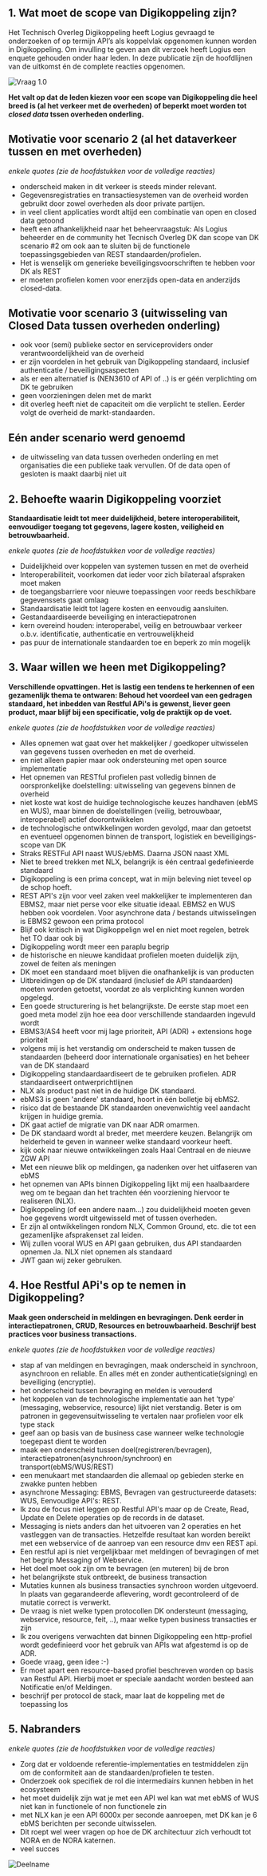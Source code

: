 ## 1. Wat moet de scope van Digikoppeling zijn?

Het Technisch Overleg Digikoppeling heeft Logius gevraagd te onderzoeken of op termijn API’s als koppelvlak opgenomen kunnen worden in Digikoppeling. Om invulling te geven aan dit verzoek heeft Logius een enquete gehouden onder haar leden. In deze publicatie zijn de hoofdlijnen van de uitkomst én de complete reacties opgenomen. 

![Vraag 1.0](media/vraag_1_0_chart.png "Opgetelde scores van vraag 1.0")

**Het valt op dat de leden kiezen voor een scope van Digikoppeling die heel breed is (al het verkeer met de overheden)  of beperkt moet worden tot _closed data_ tssen overheden onderling.**

## Motivatie voor scenario 2 (al het dataverkeer tussen en met overheden)

*enkele quotes (zie de hoofdstukken voor de volledige reacties)*

- onderscheid maken in dit verkeer is steeds minder relevant. 
- Gegevensregistraties en transactiesystemen van de overheid worden gebruikt door zowel overheden als door private partijen.
- in veel client applicaties wordt altijd een combinatie van open en closed data getoond
- heeft een afhankelijkheid naar het beheervraagstuk: Als Logius beheerder en de  community het Tecnisch Overleg DK dan scope van DK scenario #2 om ook aan te sluiten bij de functionele toepassingsgebieden van REST standaarden/profielen.
- Het is wenselijk om generieke beveiligingsvoorschriften te hebben voor DK als REST
- er moeten profielen komen voor enerzijds open-data en anderzijds closed-data.

## Motivatie voor scenario 3 (uitwisseling van Closed Data tussen overheden onderling)

- ook voor (semi) publieke sector en serviceproviders onder verantwoordelijkheid van de overheid
- er zijn voordelen in het gebruik van Digikoppeling standaard, inclusief authenticatie / beveiligingsaspecten
- als er een alternatief is (NEN3610 of API of ..) is er géén verplichting om DK te gebruiken
- geen voorzieningen delen met de markt
- dit overleg heeft niet de capaciteit om die verplicht te stellen. Eerder volgt de overheid de markt-standaarden.

## Eén ander scenario werd genoemd

- de uitwisseling van data tussen overheden onderling en met organisaties die een publieke taak vervullen. Of de data open of gesloten is maakt daarbij niet uit

## 2. Behoefte waarin Digikoppeling voorziet

**Standaardisatie leidt tot meer duidelijkheid, betere interoperabiliteit, eenvoudiger toegang tot gegevens, lagere kosten, veiligheid en betrouwbaarheid.**

*enkele quotes (zie de hoofdstukken voor de volledige reacties)*

- Duidelijkheid over koppelen van systemen tussen en met de overheid
- Interoperabiliteit, voorkomen dat ieder voor zich bilateraal afspraken moet maken
- de toegangsbarriere voor nieuwe toepassingen voor reeds beschikbare gegevenssets gaat omlaag
- Standaardisatie leidt tot lagere kosten en eenvoudig aansluiten.
- Gestandaardiseerde beveiliging en interactiepatronen 
- kern overeind houden: interoperabel, veilig en betrouwbaar verkeer o.b.v. identificatie, authenticatie en vertrouwelijkheid
- pas puur de internationale standaarden toe en beperk zo min mogelijk

## 3. Waar willen we heen met Digikoppeling?

**Verschillende opvattingen. Het is lastig een tendens te herkennen of een gezamenlijk thema te ontwaren: Behoud het voordeel van een gedragen standaard, het inbedden van Restful APi's is gewenst, liever geen product, maar blijf bij een specificatie, volg de praktijk op de voet.**

*enkele quotes (zie de hoofdstukken voor de volledige reacties)*

- Alles opnemen wat gaat over het makkelijker / goedkoper uitwisselen van gegevens tussen overheden en met de overheid. 
- en niet alleen papier maar ook ondersteuning met open source implementatie
- Het opnemen van RESTful profielen past volledig binnen de oorspronkelijke doelstelling: uitwisseling van gegevens binnen de overheid
- niet koste wat kost de huidige technologische keuzes handhaven (ebMS en WUS), maar binnen de doelstellingen (veilig, betrouwbaar, interoperabel) actief doorontwikkelen 
- de technologische ontwikkelingen worden gevolgd, maar dan getoetst en eventueel opgenomen  binnen de transport, logistiek en beveiligings-scope van DK
- Straks RESTFul API naast WUS/ebMS. Daarna JSON naast XML
- Niet te breed trekken met NLX,  belangrijk is één centraal gedefinieerde standaard
- Digikoppeling is een prima concept, wat in mijn beleving niet teveel op de schop hoeft.
- REST API's zijn voor veel zaken veel makkelijker te implementeren dan EBMS2, maar niet perse voor elke situatie ideaal. EBMS2 en WUS hebben ook voordelen. Voor asynchrone data / bestands uitwisselingen is EBMS2 gewoon een prima protocol
- Blijf ook kritisch in wat Digikoppelign wel en niet moet regelen, betrek het TO daar ook bij
- Digikoppeling wordt meer een paraplu begrip
- de historische en nieuwe kandidaat profielen moeten duidelijk zijn, zowel de feiten als meningen
- DK moet een standaard moet blijven die onafhankelijk is van producten
- Uitbreidingen op de DK standaard (inclusief de API standaarden) moeten worden getoetst, voordat ze als verplichting kunnen worden opgelegd.
- Een goede structurering is het belangrijkste. De eerste stap moet een goed meta model zijn hoe eea door verschillende standaarden ingevuld wordt 
- EBMS3/AS4 heeft voor mij lage prioriteit, API (ADR) + extensions hoge prioriteit
- volgens mij is het verstandig om onderscheid te maken tussen de standaarden (beheerd door internationale organisaties) en het beheer van de DK standaard
- Digikoppeling standaardaardiseert de te gebruiken profielen. ADR standaardiseert ontwerprichtlijnen
- NLX als product past niet in de huidige DK standaard.
- ebMS3 is geen 'andere' standaard, hoort in één bolletje bij ebMS2.
- risico dat de bestaande DK standaarden onevenwichtig veel aandacht krijgen in huidige gremia. 
- DK gaat actief de migratie van DK naar ADR omarmen.
- De DK standaard wordt al breder, met meerdere keuzen. Belangrijk om helderheid te geven in wanneer welke standaard voorkeur heeft.
- kijk ook naar nieuwe ontwikkelingen zoals Haal Centraal en de nieuwe ZGW API 
- Met een nieuwe blik op meldingen, ga nadenken over het uitfaseren van ebMS
- het opnemen van APIs binnen Digikoppeling lijkt mij een haalbaardere weg om te begaan dan het trachten één voorziening hiervoor te realiseren (NLX).
- Digikoppeling (of een andere naam...) zou duidelijkheid moeten geven hoe gegevens wordt uitgewisseld met of tussen overheden.
- Er zijn al ontwikkelingen rondom NLX, Common Ground, etc. die tot een gezamenlijke afsprakenset zal leiden.
- Wij zullen vooral WUS en API gaan gebruiken, dus API standaarden opnemen Ja. NLX niet opnemen als standaard
- JWT gaan wij zeker gebruiken.

## 4. Hoe Restful APi's op te nemen in Digikoppeling?

**Maak geen onderscheid in meldingen en bevragingen. Denk eerder in interactiepatronen, CRUD, Resources en betrouwbaarheid. Beschrijf best practices voor business transactions.**

*enkele quotes (zie de hoofdstukken voor de volledige reacties)*

- stap af van meldingen en bevragingen, maak onderscheid in synchroon, asynchroon en reliable. En alles mét en zonder authenticatie(signing)  en beveiliging (encryptie).
- het onderscheid tussen bevraging en melden is verouderd
- het koppelen van de technologische implementatie aan het 'type' (messaging, webservice, resource) lijkt niet verstandig. Beter is om patronen in gegevensuitwisseling te vertalen naar profielen voor elk type stack
- geef aan op basis van de business case wanneer welke technologie toegepast dient te worden
- maak een onderscheid tussen doel(registreren/bevragen), interactiepatronen(asynchroon/synchroon) en transport(ebMS/WUS/REST)
- een menukaart met standaarden die allemaal op gebieden sterke en zwakke punten hebben
- asynchrone Messaging: EBMS, Bevragen van gestructureerde datasets: WUS, Eenvoudige API's: REST.
- Ik zou de focus niet leggen op Restful API's maar op de Create, Read, Update en Delete operaties op de records in de dataset.
- Messaging is niets anders dan het uitvoeren van 2 operaties en het vastleggen van de transacties. Hetzelfde resultaat kan worden bereikt met een webservice of de aanroep van een resource dmv een REST api.
- Een restful api is niet vergelijkbaar met meldingen of bevragingen of met het begrip Messaging of Webservice. 
- Het doel moet ook zijn om te bevragen (en muteren) bij de bron
- het belangrijkste stuk ontbreekt, de business transaction
- Mutaties kunnen als business transacties synchroon worden uitgevoerd. In plaats van gegarandeerde aflevering, wordt gecontroleerd of de mutatie correct is verwerkt.
- De vraag is niet welke typen protocollen DK ondersteunt (messaging, webservice, resource, feit, ..), maar welke typen business transacties er zijn
- Ik zou overigens verwachten dat binnen Digikoppeling een http-profiel wordt gedefinieerd voor het gebruik van APIs wat afgestemd is op de ADR.
- Goede vraag, geen idee :-)
- Er moet apart een resource-based profiel beschreven worden op basis van Restful API. Hierbij moet er speciale aandacht worden besteed aan Notificatie en/of Meldingen.
- beschrijf per protocol de stack, maar laat de koppeling met de toepassing los

## 5. Nabranders

*enkele quotes (zie de hoofdstukken voor de volledige reacties)*

- Zorg dat er voldoende referentie-implementaties en testmiddelen zijn om de conformiteit aan de standaarden/profielen te testen.
- Onderzoek ook specifiek de rol die intermediairs kunnen hebben in het ecosysteem
- het moet duidelijk zijn wat je met een API wel kan wat met ebMS of WUS niet kan in functionele of non functionele zin
- met NLX kan je een API 6000x per seconde aanroepen, met DK kan je 6 ebMS berichten per seconde uitwisselen.
- Dit roept wel weer vragen op hoe de DK architectuur zich verhoudt tot NORA en de NORA katernen.
- veel succes

![Deelname](media/aantalreacties.png "Ik doe graag mee on de discussie over API's in Digikoppeling")